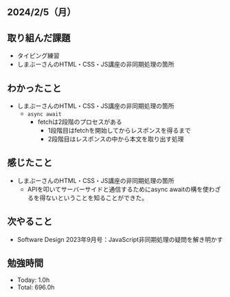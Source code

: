 ## 2024/2/5（月）

## 取り組んだ課題

- タイピング練習
- しまぶーさんのHTML・CSS・JS講座の非同期処理の箇所

## わかったこと
- しまぶーさんのHTML・CSS・JS講座の非同期処理の箇所
  - `async await`
      - fetchは2段階のプロセスがある
        - 1段階目はfetchを開始してからレスポンスを得るまで
        - 2段階目はレスポンスの中から本文を取り出す処理

## 感じたこと 
- しまぶーさんのHTML・CSS・JS講座の非同期処理の箇所
  - APIを叩いてサーバーサイドと通信するためにasync awaitの構を使わざるを得ないということを知ることができた。

## 次やること
- Software Design 2023年9月号：JavaScript非同期処理の疑問を解き明かす

## 勉強時間

- Today: 1.0h
- Total: 696.0h
